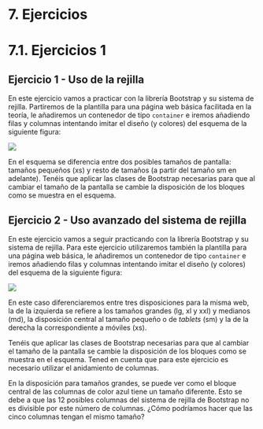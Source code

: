 # 7. Ejercicios

# 7.1. Ejercicios 1

## Ejercicio 1 - Uso de la rejilla

En este ejercicio vamos a practicar con la librería Bootstrap y su sistema de rejilla. Partiremos de la plantilla para una página web básica facilitada en la teoría, le añadiremos un contenedor de tipo `container` e iremos añadiendo filas y columnas intentando imitar el diseño (y colores) del esquema de la siguiente figura:

![](assets/ejercicios/ejercicio-1-0.png)

En el esquema se diferencia entre dos posibles tamaños de pantalla: tamaños pequeños (xs) y resto de tamaños (a partir del tamaño sm en adelante). Tenéis que aplicar las clases de Bootstrap necesarias para que al cambiar el tamaño de la pantalla se cambie la disposición de los bloques como se muestra en el esquema.

## Ejercicio 2 - Uso avanzado del sistema de rejilla

En este ejercicio vamos a seguir practicando con la librería Bootstrap y su sistema de rejilla. Para este ejercicio utilizaremos también la plantilla para una página web básica, le añadiremos un contenedor de tipo `container` e iremos añadiendo filas y columnas intentando imitar el diseño (y colores) del esquema de la siguiente figura:

![](assets/ejercicios/ejercicio-1-1.png)

En este caso diferenciaremos entre tres disposiciones para la misma web, la de la izquierda se refiere a los tamaños grandes (lg, xl y xxl) y medianos (md), la disposición central al tamaño pequeño o de _tablets_ (sm) y la de la derecha la correspondiente a móviles (xs).

Tenéis que aplicar las clases de Bootstrap necesarias para que al cambiar el tamaño de la pantalla se cambie la disposición de los bloques como se muestra en el esquema. Tened en cuenta que para este ejercicio es necesario utilizar el anidamiento de columnas.

En la disposición para tamaños grandes, se puede ver como el bloque central de las columnas de color azul tiene un tamaño diferente. Esto se debe a que las 12 posibles columnas del sistema de rejilla de Bootstrap no es divisible por este número de columnas. ¿Cómo podríamos hacer que las cinco columnas tengan el mismo tamaño?

<!-- Tened en cuenta que la columna roja tendrá que desaparecer cuando el tamaño sea extra pequeño (xs).-->
